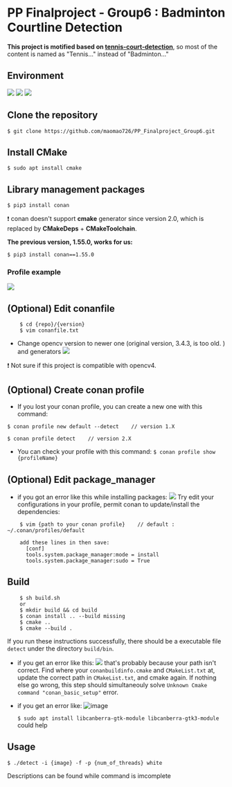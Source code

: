 # PP Finalproject - Group6 : Badminton Courtline Detection
**This project is motified based on [tennis-court-detection](https://github.com/gchlebus/tennis-court-detection.git)**, so most of the content is named as "Tennis..." instead of "Badminton..."

## Environment
![](https://hackmd.io/_uploads/S1ZyYBeF3.png)
![](https://hackmd.io/_uploads/BkKDIHeK3.png)
![](https://hackmd.io/_uploads/rJCvIreY3.png)


## Clone the repository
`$ git clone https://github.com/maomao726/PP_Finalproject_Group6.git`

## Install CMake
`$ sudo apt install cmake`

## Library management packages
`$ pip3 install conan`

:exclamation: conan doesn't support **cmake** generator since version 2.0, which is replaced by **CMakeDeps** + **CMakeToolchain**.

**The previous version, 1.55.0, works for us:**

`$ pip3 install conan==1.55.0`

### Profile example
![](https://hackmd.io/_uploads/SkdrYreKn.png)

## (Optional) Edit conanfile
```
    $ cd {repo}/{version}
    $ vim conanfile.txt
```
* Change opencv version to newer one (original version, 3.4.3, is too old. ) and generators
![](https://hackmd.io/_uploads/SyijZ4lY2.png)

:exclamation: Not sure if this project is compatible with opencv4.
## (Optional) Create conan profile
* If you lost your conan profile, you can create a new one with this command: 

`$ conan profile new default --detect    // version 1.X`

`$ conan profile detect    // version 2.X`
* You can check your profile with this command:
`$ conan profile show {profileName}`

## (Optional) Edit package_manager
* if you got an error like this while installing packages: 
  ![](https://hackmd.io/_uploads/HJqNpNlFn.png)
Try edit your configurations in your profile, permit conan to update/install the dependencies:
```
    $ vim {path to your conan profile}    // default : ~/.conan/profiles/default

    add these lines in then save:
      [conf]
      tools.system.package_manager:mode = install
      tools.system.package_manager:sudo = True
```

## Build
```
    $ sh build.sh
    or
    $ mkdir build && cd build
    $ conan install .. --build missing
    $ cmake ..
    $ cmake --build .
```
If you run these instructions successfully, there should be a executable file `detect` under the directory `build/bin`. 

* if you get an error like this: 
![](https://hackmd.io/_uploads/SJx_ofBeF2.png)
that's probably because your path isn't correct. Find where your `conanbuildinfo.cmake` and `CMakeList.txt` at, update the correct path in `CMakeList.txt`, and cmake again. If nothing else go wrong, this step should simultaneouly solve `Unknown Cmake command "conan_basic_setup"` error.

* if you get an error like:
![image](https://hackmd.io/_uploads/ByilKwbK6.png)

    ```$ sudo apt install libcanberra-gtk-module libcanberra-gtk3-module``` could help

## Usage
`$ ./detect -i {image} -f -p {num_of_threads} white`

Descriptions can be found while command is imcomplete